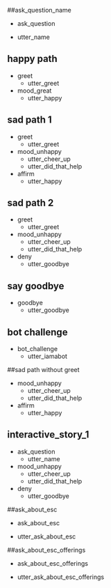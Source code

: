 ##ask_question_name
* ask_question
 - utter_name

## happy path
* greet
  - utter_greet
* mood_great
  - utter_happy

## sad path 1
* greet
  - utter_greet
* mood_unhappy
  - utter_cheer_up
  - utter_did_that_help
* affirm
  - utter_happy

## sad path 2
* greet
  - utter_greet
* mood_unhappy
  - utter_cheer_up
  - utter_did_that_help
* deny
  - utter_goodbye

## say goodbye
* goodbye
  - utter_goodbye

## bot challenge
* bot_challenge
  - utter_iamabot

##sad path without greet
* mood_unhappy
  - utter_cheer_up
  - utter_did_that_help
* affirm
  - utter_happy
  
## interactive_story_1
* ask_question
    - utter_name
* mood_unhappy
    - utter_cheer_up
    - utter_did_that_help
* deny
    - utter_goodbye
    
##ask_about_esc
* ask_about_esc
 - utter_ask_about_esc

##ask_about_esc_offerings
* ask_about_esc_offerings
 - utter_ask_about_esc_offerings
